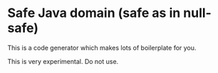 Safe Java domain (safe as in null-safe)
=======================================

This is a code generator which makes lots of boilerplate for you.

This is very experimental. Do not use.


